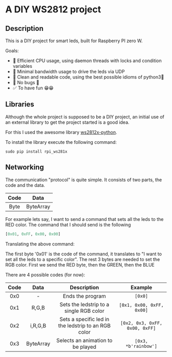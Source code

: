 # A DIY WS2812 project

## Description

This is a DIY project for smart leds, built for Raspberry PI zero W.

Goals:

- 🚧 Efficient CPU usage, using daemon threads with locks and condition variables
- 🚧 Minimal bandwidth usage to drive the leds via UDP
- 🚧 Clean and readable code, using the best possible idioms of python3🐍
- 🚧 No bugs 🐛
- ✅ To have fun 😁😁

## Libraries

Although the whole project is supposed to be a DIY project, an initial use of an external library to get the project started is a good idea.

For this I used the awesome library [ws2812x-python](https://github.com/rpi-ws281x/rpi-ws281x-python).

To install the library execute the following command:

```shell
sudo pip install rpi_ws281x
```

## Networking

The communication "protocol" is quite simple. It consists of two parts, the code and the data.

|  Code  |   Data    |
|:------:|:---------:|
|  Byte  | ByteArray |

For example lets say, I want to send a command that sets all the leds to the RED color. The command that I should send is the following

```python
[0x01, 0xFF, 0x00, 0x00]
```

Translating the above command:

The first byte '0x01' is the code of the command, it translates to "I want to set all the leds to a specific color". The rest 3 bytes are needed to set the RGB color. First we send the RED byte, then the GREEN, then the BLUE

There are 4 possible codes (for now):

|Code|Data|Description|Example|
|:--:|:--:|:---------:|:-----:|
|0x0|-|Ends the program|```[0x0]```|
|0x1|R,G,B|Sets the ledstrip to a single RGB color|```[0x1, 0x00, 0xFF, 0x00]```
|0x2|i,R,G,B|Sets a specific led in the ledstrip to an RGB color|```[0x2, 0x3, 0xFF, 0x00, 0xFF]```
|0x3|ByteArray|Selects an animation to be played|```[0x3, *b'rainbow']```
